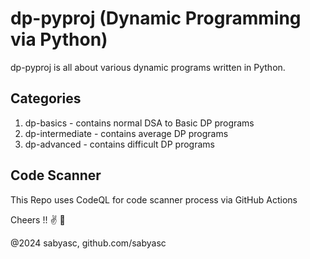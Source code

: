 # dp-pyproj (Dynamic Programming via Python)
 
dp-pyproj is all about various dynamic programs written in Python.

## Categories 

1. dp-basics - contains normal DSA to Basic DP programs
2. dp-intermediate - contains average DP programs 
3. dp-advanced - contains difficult DP programs

## Code Scanner

This Repo uses CodeQL for code scanner process via GitHub Actions

Cheers !! :v: :clinking_glasses:

@2024 sabyasc, github.com/sabyasc 
